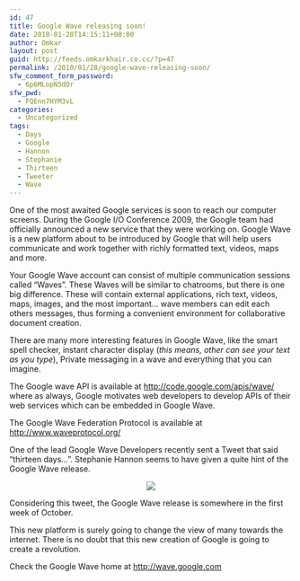 ```yaml
---
id: 47
title: Google Wave releasing soon!
date: 2010-01-28T14:15:11+00:00
author: Omkar
layout: post
guid: http://feeds.omkarkhair.co.cc/?p=47
permalink: /2010/01/28/google-wave-releasing-soon/
sfw_comment_form_password:
  - 6p6MLopN5dOr
sfw_pwd:
  - FQEnn7HYM3vL
categories:
  - Uncategorized
tags:
  - Days
  - Google
  - Hannon
  - Stephanie
  - Thirteen
  - Tweeter
  - Wave
---
```

One of the most awaited Google services is soon to reach our computer screens. During the Google I/O Conference 2009, the Google team had officially announced a new service that they were working on. Google Wave is a new platform about to be introduced by Google that will help users communicate and work together with richly formatted text, videos, maps and more.

<p style="text-align: center; ">
</p>

Your Google Wave account can consist of multiple communication sessions called &#8220;Waves&#8221;. These Waves will be similar to chatrooms, but there is one big difference. These will contain external applications, rich text, videos, maps, images, and the most important&#8230; wave members can edit each others messages, thus forming a convenient environment for collaborative document creation.

There are many more interesting features in Google Wave, like the smart spell checker, instant character display (_this means, other can see your text as you type_), Private messaging in a wave and everything that you can imagine.

The Google wave API is available at <http://code.google.com/apis/wave/> where as always, Google motivates web developers to develop APIs of their web services which can be embedded in Google Wave.

The Google Wave Federation Protocol is available at <http://www.waveprotocol.org/>

One of the lead Google Wave Developers recently sent a Tweet that said &#8220;thirteen days&#8230;&#8221;. Stephanie Hannon seems to have given a quite hint of the Google Wave release.

<p style="text-align: center;">
  <a href="http://picasaweb.google.com/lh/photo/SrZ3C0YgRiU8mqpGdzbFFg?authkey=Gv1sRgCLGxnIu8oozvMQ&feat=embedwebsite" target="_blank"><img src="http://lh4.ggpht.com/_Tf3uLIahhCQ/SrZFfxvC_jI/AAAAAAAAAPU/k9ozZPEjgYc/s800/SGPhoto_2009_09_20%2020_37_16.jpg" border="0" /></a>
</p>

<p style="text-align: left;">
  Considering this tweet, the Google Wave release is somewhere in the first week of October.
</p>

<p style="text-align: left;">
  This new platform is surely going to change the view of many towards the internet. There is no doubt that this new creation of Google is going to create a revolution.
</p>

<p style="text-align: left;">
  Check the Google Wave home at <a href="http://wave.google.com" target="_blank">http://wave.google.com</a>
</p>